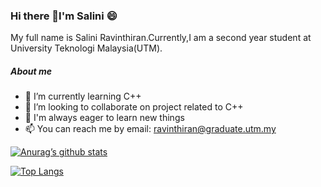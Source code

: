 ### Hi there 👋I'm Salini :smile:


My full name is Salini Ravinthiran.Currently,I am a second year student at University Teknologi Malaysia(UTM).


##### About me
- 🌱 I’m currently learning C++
- 👯 I’m looking to collaborate on project related to C++
- 💬 I'm always eager to learn new things
- 📫 You can reach me by email: ravinthiran@graduate.utm.my


[![Anurag’s github stats](https://github-readme-stats.vercel.app/api?username=Salini1)](https://github.com/Salini1)

[![Top Langs](https://github-readme-stats.vercel.app/api/top-langs/?username=Salini1&layout=compact)](https://github.com/Salini1)


